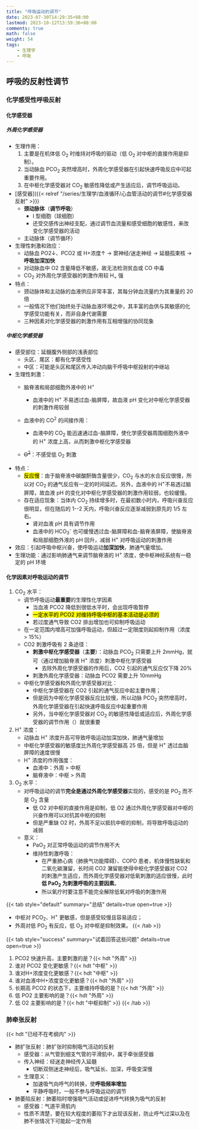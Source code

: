 ```yaml
---
title: "呼吸运动的调节"
date: 2023-07-30T14:29:35+08:00
lastmod: 2023-10-12T13:59:36+08:00
comments: true
math: false
weight: 54
tags:
    - 生理学
    - 呼吸
---
```


## 呼吸的反射性调节

### 化学感受性呼吸反射

#### 化学感受器

##### 外周化学感受器

- 生理作用：
    1. 主要是在机体低 O<sub>2</sub> 时维持对呼吸的驱动（低 O<sub>2</sub> 对中枢的直接作用是抑制）。
    2. 当动脉血 PCO<sub>2</sub> 突然增高时，外周化学感受器在引起快速呼吸反应中可起重要作用。
    3. 在中枢化学感受器对 CO<sub>2</sub> 敏感性降低或产生适应后，调节呼吸运动。
- [感受器]({{< relref "/series/生理学/血液循环/心血管活动的调节#化学感受器反射" >}})
    - **颈动脉体**（**调节呼吸**）
        - Ⅰ 型细胞（球细胞）
        - 还受交感传出神经支配，通过调节血流量和感受细胞的敏感性，来改变化学感受器的活动
    - 主动脉体（调节循环）
- 生理性刺激和效应：
    - 动脉血 PO2↓、PCO2 或 H+浓度↑ → 窦神经/迷走神经 → 延髓孤束核 → **呼吸加深加快**
    - 对动脉血中 O2 含量降低不敏感，故无法检测贫血或 CO 中毒
    - CO<sub>2</sub> 对外周化学感受器的刺激作用较 H<sub>+</sub> 强
- 特点：
    - 颈动脉体和主动脉的血液供应非常丰富，其每分钟血流量约为其重量的 20 倍
    - 一般情况下他们始终处于动脉血液环境之中，其丰富的血供与其敏感的化学感受功能有关，而非自身代谢需要
    - 三种因素对化学感受器的刺激作用有互相增强的协同现象

##### 中枢化学感受器

- 感受部位：延髓腹外侧部的浅表部位
    - 头区、尾区：都有化学感受性
    - 中区：可能是头区和尾区传入冲动向脑干呼吸中枢投射的中继站
- 生理性刺激：
    - 脑脊液和局部细胞外液中的 H<sup>+</sup>
        - 血液中的 H<sup>+</sup> 不易透过血-脑屏障，故血液 pH 变化对中枢化学感受器的刺激作用较弱
    - 血液中的 CO<sup>2</sup> 的间接作用：
        - 血液中的 CO<sub>2</sub> 能迅速通过血-脑屏障，使化学感受器周围细胞外液中的 H<sup>+</sup> 浓度上高，从而刺激中枢化学感受器

    - ~~O<sup>2</sup>~~：不感受低 O<sub>2</sub> 刺激
- 特点：
    - <mark>反应慢</mark>：由于脑脊液中碳酸酐酶含量很少，CO<sub>2</sub> 与水的水合反应很慢，所以对 CO<sub>2</sub> 的通气反应有一定的时间延迟。另外，血液中的 H<sup>+</sup>不易透过脑屏障，故血液 pH 的变化对中枢化学感受器的刺激作用较弱，也较缓慢。
    - 存在适应现象：当体内 CO<sub>2</sub> 持续增多时，在最初数小时内，呼吸兴奋反应很明显，但在随后的 1--2 天内，呼吸兴奋反应逐渐减弱到原先的 1/5 左右。
        - 肾对血液 pH 具有调节作用
        - 血液中的 HCO<sub>3</sub><sup>-</sup> 也可缓慢透过血-脑屏障和血-脑脊液屏障，使脑脊液和局部细胞外液的 pH 回升，减弱 H<sup>+</sup> 对呼吸运动的刺激作用
- 效应：引起呼吸中枢兴奋，使呼吸运动**加深加快**，肺通气量增加。
- 生理功能：通过影响肺通气来调节脑脊液的 H<sup>+</sup> 浓度，使中枢神经系统有一稳定的 pH 环境

#### 化学因素对呼吸运动的调节

1. CO<sub>2</sub> 水平：
    - 调节呼吸运动**最重要**的生理性化学因素
        - 当血液 PCO2 降低到很低水平时，会出现呼吸暂停
        - <mark>一定水平的 PCO2 对维持呼吸中枢的基本活动是必须的</mark>
        - 若过度通气导致 CO2 排出增加也可抑制呼吸运动
    - 在一定范围内增高可加强呼吸运动，但超过一定限度则起抑制作用（浓度 \> 15%）
    - CO2 刺激呼吸有 2 条途径：
        - **刺激中枢化学感受器**（**主要**）：动脉血 PCO<sub>2</sub> 只需要上升 2mmHg，就可（通过增加脑脊液 H<sup>+</sup> 浓度）刺激中枢化学感受器
            - 去除外周化学感受器的作用后，CO2 引起的通气反应仅下降 20%
        - 刺激外周化学感受器：动脉血 PCO2 需要上升 10mmHg
    - 中枢化学感受器和外周化学感受器对比：
        - 中枢化学感受器在 CO2 引起的通气反应中起主要作用；
        - 但是因为中枢化学感受器反应比较慢，所以动脉 PCO<sub>2</sub> 突然增高时，外周化学感受器在引起快速呼吸反应中起重要作用
        - 另外，当中枢化学感受器对 CO<sub>2</sub> 的敏感性降低或适应后，外周化学感受器的调节作用（）就很重要
2. H<sup>+</sup> 浓度：
    - 动脉血 H<sup>+</sup> 浓度升高可导致呼吸运动加深加快，肺通气量增加
    - 中枢化学感受器的敏感度比外周化学感受器高 25 倍，但是 H<sup>+</sup> 透过血脑屏障的速度很慢
    - H<sup>+</sup> 浓度的作用强度：
        - 血液中：外周 \> 中枢
        - 脑脊液中：中枢 \> 外周
3. O<sub>2</sub> 水平：
    - 对呼吸运动的调节**完全是通过外周化学感受器**实现的，感受的是 PO<sub>2</sub> 而不是 O<sub>2</sub> 含量
        - 低 O2 对中枢的直接作用是抑制，低 O2 通过外周化学感受器对中枢的兴奋作用可以对抗其中枢的抑制
        - 但是严重缺 O2 时，外周不足以抵抗中枢的抑制，将导致呼吸运动的减弱
    - 意义：
        - PaO<sub>2</sub> 对正常呼吸运动的调节作用不大
        - 维持性刺激呼吸：
            - 在严重肺心病（肺换气功能障碍）、COPD 患者，机体慢性缺氧和二氧化碳潴留，长时间 CO2 潴留能使得中枢化学感受器对 CO2 的刺激产生适应，而外周化学感受器对低氧刺激的适应很慢，此时 **低 PaO<sub>2</sub> 为刺激呼吸的主要因素**。
            - 所以氧疗时要注意不能完全解除低氧对呼吸的刺激作用

{{< tab style="default" summary="总结" details=true open=true >}}
- 中枢对 PCO<sub>2</sub>、H<sup>+</sup> 更敏感，但是感受较慢且容易适应；
- 外周对低 PO<sub>2</sub> 有反应，低 O<sub>2</sub> 对中枢是抑制效果。
{{< /tab >}}

{{< tab style="success" summary="试着回答这些问题" details=true open=true >}}
1. PCO2 快速升高，主要刺激的是？{{< hdt "外周" >}}
2. 谁对 PCO2 变化更敏感？{{< hdt "中枢" >}}
3. 谁对H+浓度变化更敏感？{{< hdt "中枢" >}}
4. 谁对血液中H+浓度变化更敏感？{{< hdt "外周" >}}
5. 长期高 PCO2 的状态下，主要维持呼吸的是？{{< hdt "外周" >}}
6. 低 PO2 主要影响的是？{{< hdt "外周" >}}
7. 低 O2 主要影响的是？{{< hdt "中枢抑制" >}}
{{< /tab >}}

### 肺牵张反射

{{< hdt "已经不在考纲内" >}}

- 肺扩张反射：肺扩张时抑制吸气活动的反射
    - 感受器：从气管到细支气管的平滑肌中，属于牵张感受器
    - 传入神经：经迷走神经传入延髓
        - 切断双侧迷走神经后，吸气延长、加深，呼吸变深慢
    - 生理意义：
        - 加速吸气向呼气的转换，使**呼吸频率增加**
        - 平静呼吸时，一般不参与呼吸运动的调节
- 肺萎陷反射：肺萎陷时增强吸气活动或促进呼气转换为吸气的反射
    - 感受器：气道平滑肌内
    - 性质不清楚，要在较大程度的萎陷下才出现该反射，防止呼气过深以及在肺不张情况下可能起一定作用

